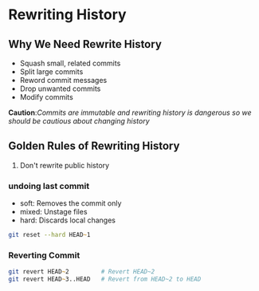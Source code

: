 # Rewriting History

## Why We Need Rewrite History

- Squash small, related commits
- Split large commits
- Reword commit messages
- Drop unwanted commits
- Modify commits

**Caution**:_Commits are immutable and rewriting history is dangerous so we should be cautious about changing history_

## Golden Rules of Rewriting History

1. Don't rewrite public history

### undoing last commit

- soft: Removes the commit only
- mixed: Unstage files
- hard: Discards local changes

```zsh
git reset --hard HEAD~1
```

### Reverting Commit

```zsh
git revert HEAD~2         # Revert HEAD~2
git revert HEAD~3..HEAD   # Revert from HEAD~2 to HEAD
```
